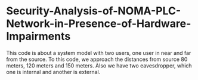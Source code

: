 # Security-Analysis-of-NOMA-PLC-Network-in-Presence-of-Hardware-Impairments
This code is about a system model with two users, one user in near and far from the source.
To this code, we approach the distances from source 80 meters, 120 meters and 150 meters.
Also we have two eavesdropper, which one is internal and another is external.
